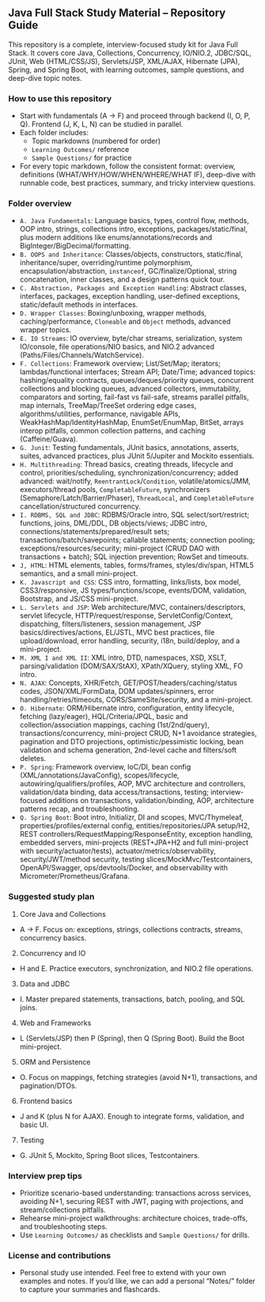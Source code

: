 ## Java Full Stack Study Material – Repository Guide

This repository is a complete, interview-focused study kit for Java Full Stack. It covers core Java, Collections, Concurrency, IO/NIO.2, JDBC/SQL, JUnit, Web (HTML/CSS/JS), Servlets/JSP, XML/AJAX, Hibernate (JPA), Spring, and Spring Boot, with learning outcomes, sample questions, and deep-dive topic notes.

### How to use this repository

- Start with fundamentals (A → F) and proceed through backend (I, O, P, Q). Frontend (J, K, L, N) can be studied in parallel.
- Each folder includes:
  - Topic markdowns (numbered for order)
  - `Learning Outcomes/` reference
  - `Sample Questions/` for practice
- For every topic markdown, follow the consistent format: overview, definitions (WHAT/WHY/HOW/WHEN/WHERE/WHAT IF), deep-dive with runnable code, best practices, summary, and tricky interview questions.

### Folder overview

- `A. Java Fundamentals`: Language basics, types, control flow, methods, OOP intro, strings, collections intro, exceptions, packages/static/final, plus modern additions like enums/annotations/records and BigInteger/BigDecimal/formatting.
- `B. OOPS and Inheritance`: Classes/objects, constructors, static/final, inheritance/super, overriding/runtime polymorphism, encapsulation/abstraction, `instanceof`, GC/finalize/Optional, string concatenation, inner classes, and a design patterns quick tour.
- `C. Abstraction, Packages and Exception Handling`: Abstract classes, interfaces, packages, exception handling, user-defined exceptions, static/default methods in interfaces.
- `D. Wrapper Classes`: Boxing/unboxing, wrapper methods, caching/performance, `Cloneable` and `Object` methods, advanced wrapper topics.
- `E. IO Streams`: IO overview, byte/char streams, serialization, system IO/console, file operations/NIO basics, and NIO.2 advanced (Paths/Files/Channels/WatchService).
- `F. Collections`: Framework overview; List/Set/Map; iterators; lambdas/functional interfaces; Stream API; Date/Time; advanced topics: hashing/equality contracts, queues/deques/priority queues, concurrent collections and blocking queues, advanced collectors, immutability, comparators and sorting, fail-fast vs fail-safe, streams parallel pitfalls, map internals, TreeMap/TreeSet ordering edge cases, algorithms/utilities, performance, navigable APIs, WeakHashMap/IdentityHashMap, EnumSet/EnumMap, BitSet, arrays interop pitfalls, common collection patterns, and caching (Caffeine/Guava).
- `G. Junit`: Testing fundamentals, JUnit basics, annotations, asserts, suites, advanced practices, plus JUnit 5/Jupiter and Mockito essentials.
- `H. Multithreading`: Thread basics, creating threads, lifecycle and control, priorities/scheduling, synchronization/concurrency; added advanced: wait/notify, `ReentrantLock`/`Condition`, volatile/atomics/JMM, executors/thread pools, `CompletableFuture`, synchronizers (Semaphore/Latch/Barrier/Phaser), `ThreadLocal`, and `CompletableFuture` cancellation/structured concurrency.
- `I. RDBMS, SQL and JDBC`: RDBMS/Oracle intro, SQL select/sort/restrict; functions, joins, DML/DDL, DB objects/views; JDBC intro, connections/statements/prepared/result sets; transactions/batch/savepoints; callable statements; connection pooling; exceptions/resources/security; mini-project (CRUD DAO with transactions + batch); SQL injection prevention; RowSet and timeouts.
- `J, HTML`: HTML elements, tables, forms/frames, styles/div/span, HTML5 semantics, and a small mini-project.
- `K. Javascript and CSS`: CSS intro, formatting, links/lists, box model, CSS3/responsive, JS types/functions/scope, events/DOM, validation, Bootstrap, and JS/CSS mini-project.
- `L. Servlets and JSP`: Web architecture/MVC, containers/descriptors, servlet lifecycle, HTTP/request/response, ServletConfig/Context, dispatching, filters/listeners, session management, JSP basics/directives/actions, EL/JSTL, MVC best practices, file upload/download, error handling, security, i18n, build/deploy, and a mini-project.
- `M. XML I and XML II`: XML intro, DTD, namespaces, XSD, XSLT, parsing/validation (DOM/SAX/StAX), XPath/XQuery, styling XML, FO intro.
- `N. AJAX`: Concepts, XHR/Fetch, GET/POST/headers/caching/status codes, JSON/XML/FormData, DOM updates/spinners, error handling/retries/timeouts, CORS/SameSite/security, and a mini-project.
- `O. Hibernate`: ORM/Hibernate intro, configuration, entity lifecycle, fetching (lazy/eager), HQL/Criteria/JPQL, basic and collection/association mappings, caching (1st/2nd/query), transactions/concurrency, mini-project CRUD, N+1 avoidance strategies, pagination and DTO projections, optimistic/pessimistic locking, bean validation and schema generation, 2nd-level cache and filters/soft deletes.
- `P. Spring`: Framework overview, IoC/DI, bean config (XML/annotations/JavaConfig), scopes/lifecycle, autowiring/qualifiers/profiles, AOP, MVC architecture and controllers, validation/data binding, data access/transactions, testing; interview-focused additions on transactions, validation/binding, AOP, architecture patterns recap, and troubleshooting.
- `Q. Spring Boot`: Boot intro, Initializr, DI and scopes, MVC/Thymeleaf, properties/profiles/external config, entities/repositories/JPA setup/H2, REST controllers/RequestMapping/ResponseEntity, exception handling, embedded servers, mini-projects (REST+JPA+H2 and full mini-project with security/actuator/tests), actuator/metrics/observability, security/JWT/method security, testing slices/MockMvc/Testcontainers, OpenAPI/Swagger, ops/devtools/Docker, and observability with Micrometer/Prometheus/Grafana.

### Suggested study plan

1) Core Java and Collections
- A → F. Focus on: exceptions, strings, collections contracts, streams, concurrency basics.

2) Concurrency and IO
- H and E. Practice executors, synchronization, and NIO.2 file operations.

3) Data and JDBC
- I. Master prepared statements, transactions, batch, pooling, and SQL joins.

4) Web and Frameworks
- L (Servlets/JSP) then P (Spring), then Q (Spring Boot). Build the Boot mini-project.

5) ORM and Persistence
- O. Focus on mappings, fetching strategies (avoid N+1), transactions, and pagination/DTOs.

6) Frontend basics
- J and K (plus N for AJAX). Enough to integrate forms, validation, and basic UI.

7) Testing
- G. JUnit 5, Mockito, Spring Boot slices, Testcontainers.

### Interview prep tips

- Prioritize scenario-based understanding: transactions across services, avoiding N+1, securing REST with JWT, paging with projections, and stream/collections pitfalls.
- Rehearse mini-project walkthroughs: architecture choices, trade-offs, and troubleshooting steps.
- Use `Learning Outcomes/` as checklists and `Sample Questions/` for drills.

### License and contributions

- Personal study use intended. Feel free to extend with your own examples and notes. If you’d like, we can add a personal “Notes/” folder to capture your summaries and flashcards.


